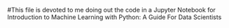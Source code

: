 #This file is devoted to me doing out the code in a Jupyter Notebook for Introduction to Machine Learning with Python: A Guide For Data Scientists
